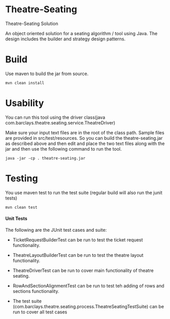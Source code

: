 # Theatre-Seating
Theatre-Seating Solution

An object oriented solution for a seating algorithm / tool using Java. The design includes the builder and strategy design patterns.

# Build

Use maven to build the jar from source.

```
mvn clean install
```

# Usability

You can run this tool using the driver class(java com.barclays.theatre.seating.service.TheatreDriver)

Make sure your input text files are in the root of the class path. Sample files are provided in src/test/resources. So you can build the theatre-seating.jar as described above and then edit and place the two text files along with the jar and then use the following command to run the tool.

```
java -jar -cp . theatre-seating.jar
```

# Testing

You use maven test to run the test suite (regular build will also run the junit tests)

```
mvn clean test
```
#### Unit Tests

The following are the JUnit test cases and suite:

* TicketRequestBuilderTest can be run to test the ticket request functionality.

* TheatreLayoutBuilderTest can be run to test the theatre layout functionality.

* TheatreDriverTest can be run to cover main functionality of theatre seating.

* RowAndSectionAlignmentTest can be run to test teh adding of rows and sections functionality.

* The test suite (com.barclays.theatre.seating.process.TheatreSeatingTestSuite) can be run to cover all test cases




